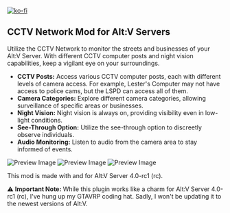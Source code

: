 [![ko-fi](https://ko-fi.com/img/githubbutton_sm.svg)](https://ko-fi.com/D1D44EGNM)

## CCTV Network Mod for Alt:V Servers

Utilize the CCTV Network to monitor the streets and businesses of your Alt:V Server. With different CCTV computer posts and night vision capabilities, keep a vigilant eye on your surroundings.

- **CCTV Posts:** Access various CCTV computer posts, each with different levels of camera access. For example, Lester's Computer may not have access to police cams, but the LSPD can access all of them.
- **Camera Categories:** Explore different camera categories, allowing surveillance of specific areas or businesses.
- **Night Vision:** Night vision is always on, providing visibility even in low-light conditions.
- **See-Through Option:** Utilize the see-through option to discreetly observe individuals.
- **Audio Monitoring:** Listen to audio from the camera area to stay informed of events.


![Preview Image](https://cdn.discordapp.com/attachments/1200740606868197386/1232759055328477184/5.png?ex=662a9fd6&is=66294e56&hm=4879c2e17384e726c541bf0c2a52a333d2202753b321e0892bd905cfe73e4366&)
![Preview Image](https://cdn.discordapp.com/attachments/1200740606868197386/1232759055005651026/4.png?ex=662a9fd6&is=66294e56&hm=bb0786f420ae65d138bc8fbe49f39b55526898596e1bb709327f005b6a1dcb19&)
![Preview Image](https://cdn.discordapp.com/attachments/1200740606868197386/1232759054686879836/3.png?ex=662a9fd6&is=66294e56&hm=2e7d4d021ee823b00715451a2b656950c31aeb8715f639862d2a5573933e1bc6&)

This mod is made with and for Alt:V Server 4.0-rc1 (rc).

⚠️ **Important Note:** While this plugin works like a charm for Alt:V Server 4.0-rc1 (rc), I've hung up my GTAVRP coding hat. Sadly, I won't be updating it to the newest versions of Alt:V.
